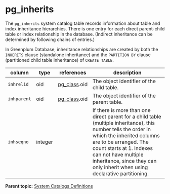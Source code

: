 # pg_inherits 

The `pg_inherits` system catalog table records information about table and index inheritance hierarchies. There is one entry for each direct parent-child table or index relationship in the database. \(Indirect inheritance can be determined by following chains of entries.\)

In Greenplum Database, inheritance relationships are created by both the `INHERITS` clause \(standalone inheritance\) and the `PARTITION BY` clause \(partitioned child table inheritance\) of `CREATE TABLE`.

|column|type|references|description|
|------|----|----------|-----------|
|`inhrelid`|oid|[pg\_class](pg_class.html).oid|The object identifier of the child table.|
|`inhparent`|oid|[pg\_class](pg_class.html).oid|The object identifier of the parent table.|
|`inhseqno`|integer| |If there is more than one direct parent for a child table \(multiple inheritance\), this number tells the order in which the inherited columns are to be arranged. The count starts at 1.  Indexes can not have multiple inheritance, since they can only inherit when using declarative partitioning.|

**Parent topic:** [System Catalogs Definitions](../system_catalogs/catalog_ref-html.html)

